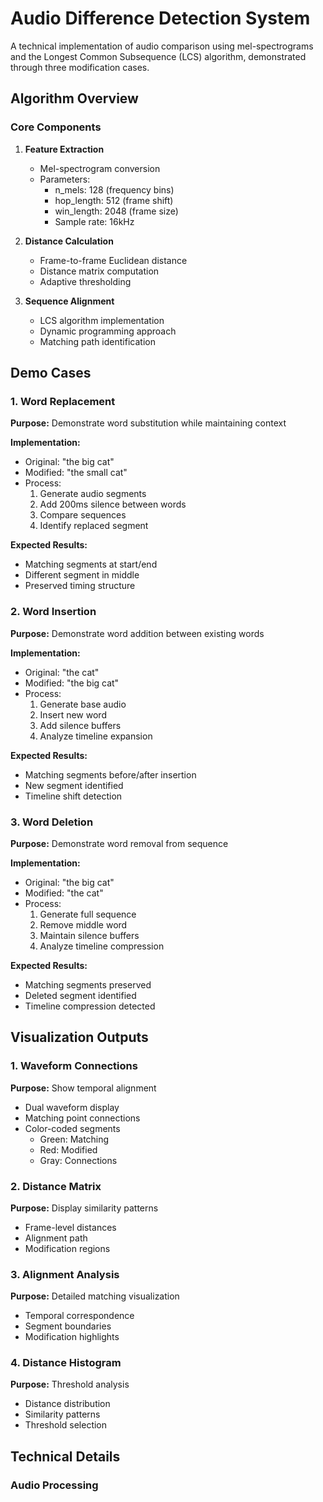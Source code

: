 # Audio Difference Detection System

A technical implementation of audio comparison using mel-spectrograms and the Longest Common Subsequence (LCS) algorithm, demonstrated through three modification cases.

## Algorithm Overview

### Core Components

1. **Feature Extraction**
   - Mel-spectrogram conversion
   - Parameters:
     - n_mels: 128 (frequency bins)
     - hop_length: 512 (frame shift)
     - win_length: 2048 (frame size)
     - Sample rate: 16kHz

2. **Distance Calculation**
   - Frame-to-frame Euclidean distance
   - Distance matrix computation
   - Adaptive thresholding

3. **Sequence Alignment**
   - LCS algorithm implementation
   - Dynamic programming approach
   - Matching path identification

## Demo Cases

### 1. Word Replacement
**Purpose:** Demonstrate word substitution while maintaining context

**Implementation:**
- Original: "the big cat"
- Modified: "the small cat"
- Process:
  1. Generate audio segments
  2. Add 200ms silence between words
  3. Compare sequences
  4. Identify replaced segment

**Expected Results:**
- Matching segments at start/end
- Different segment in middle
- Preserved timing structure

### 2. Word Insertion
**Purpose:** Demonstrate word addition between existing words

**Implementation:**
- Original: "the cat"
- Modified: "the big cat"
- Process:
  1. Generate base audio
  2. Insert new word
  3. Add silence buffers
  4. Analyze timeline expansion

**Expected Results:**
- Matching segments before/after insertion
- New segment identified
- Timeline shift detection

### 3. Word Deletion
**Purpose:** Demonstrate word removal from sequence

**Implementation:**
- Original: "the big cat"
- Modified: "the cat"
- Process:
  1. Generate full sequence
  2. Remove middle word
  3. Maintain silence buffers
  4. Analyze timeline compression

**Expected Results:**
- Matching segments preserved
- Deleted segment identified
- Timeline compression detected

## Visualization Outputs

### 1. Waveform Connections
**Purpose:** Show temporal alignment
- Dual waveform display
- Matching point connections
- Color-coded segments
  - Green: Matching
  - Red: Modified
  - Gray: Connections

### 2. Distance Matrix
**Purpose:** Display similarity patterns
- Frame-level distances
- Alignment path
- Modification regions

### 3. Alignment Analysis
**Purpose:** Detailed matching visualization
- Temporal correspondence
- Segment boundaries
- Modification highlights

### 4. Distance Histogram
**Purpose:** Threshold analysis
- Distance distribution
- Similarity patterns
- Threshold selection

## Technical Details

### Audio Processing